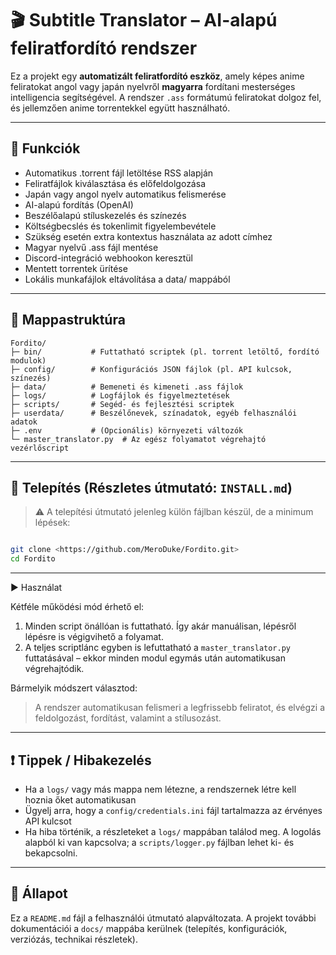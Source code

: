 # 🎬 Subtitle Translator – AI-alapú feliratfordító rendszer

Ez a projekt egy **automatizált feliratfordító eszköz**, amely képes anime feliratokat angol vagy japán nyelvről **magyarra** fordítani mesterséges intelligencia segítségével. A rendszer `.ass` formátumú feliratokat dolgoz fel, és jellemzően anime torrentekkel együtt használható.

---

## 🚀 Funkciók

- Automatikus .torrent fájl letöltése RSS alapján
- Feliratfájlok kiválasztása és előfeldolgozása
- Japán vagy angol nyelv automatikus felismerése
- AI-alapú fordítás (OpenAI)
- Beszélőalapú stíluskezelés és színezés
- Költségbecslés és tokenlimit figyelembevétele
- Szükség esetén extra kontextus használata az adott címhez
- Magyar nyelvű .ass fájl mentése
- Discord-integráció webhookon keresztül
- Mentett torrentek ürítése
- Lokális munkafájlok eltávolítása a data/ mappából

---

## 📁 Mappastruktúra

```
Fordito/
├─ bin/           # Futtatható scriptek (pl. torrent letöltő, fordító modulok)
├─ config/        # Konfigurációs JSON fájlok (pl. API kulcsok, színezés)
├─ data/          # Bemeneti és kimeneti .ass fájlok
├─ logs/          # Logfájlok és figyelmeztetések
├─ scripts/       # Segéd- és fejlesztési scriptek
├─ userdata/      # Beszélőnevek, színadatok, egyéb felhasználói adatok
├─ .env           # (Opcionális) környezeti változók
└─ master_translator.py  # Az egész folyamatot végrehajtó vezérlőscript
```

---

## 🔧 Telepítés (Részletes útmutató: `INSTALL.md`)

> ⚠️ A telepítési útmutató jelenleg külön fájlban készül, de a minimum lépések:

```bash

git clone <https://github.com/MeroDuke/Fordito.git>
cd Fordito

```
---

▶️ Használat

Kétféle működési mód érhető el:

1. Minden script önállóan is futtatható. Így akár manuálisan, lépésről lépésre is végigvihető a folyamat.
2. A teljes scriptlánc egyben is lefuttatható a `master_translator.py` futtatásával – ekkor minden modul egymás után automatikusan végrehajtódik.

Bármelyik módszert választod:  
> A rendszer automatikusan felismeri a legfrissebb feliratot, és elvégzi a feldolgozást, fordítást, valamint a stílusozást.
---

## ❗ Tippek / Hibakezelés

- Ha a `logs/` vagy más mappa nem létezne, a rendszernek létre kell hoznia őket automatikusan
- Ügyelj arra, hogy a `config/credentials.ini` fájl tartalmazza az érvényes API kulcsot
- Ha hiba történik, a részleteket a `logs/` mappában találod meg. A logolás alapból ki van kapcsolva; a `scripts/logger.py` fájlban lehet ki- és bekapcsolni.

---

## 📌 Állapot

Ez a `README.md` fájl a felhasználói útmutató alapváltozata. A projekt további dokumentációi a `docs/` mappába kerülnek (telepítés, konfigurációk, verziózás, technikai részletek).
